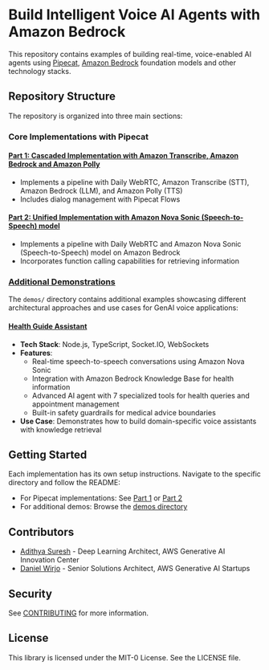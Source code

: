 # Build Intelligent Voice AI Agents with Amazon Bedrock

This repository contains examples of building real-time, voice-enabled AI agents using [Pipecat](https://github.com/pipecat-ai/pipecat), [Amazon Bedrock](https://aws.amazon.com/bedrock/) foundation models and other technology stacks.

## Repository Structure

The repository is organized into three main sections:

### Core Implementations with Pipecat

#### [Part 1: Cascaded Implementation with Amazon Transcribe, Amazon Bedrock and Amazon Polly](part-1/README.md)

- Implements a pipeline with Daily WebRTC, Amazon Transcribe (STT), Amazon Bedrock (LLM), and Amazon Polly (TTS)
- Includes dialog management with Pipecat Flows

#### [Part 2: Unified Implementation with Amazon Nova Sonic (Speech-to-Speech) model](part-2/README.md)

- Implements a pipeline with Daily WebRTC and Amazon Nova Sonic (Speech-to-Speech) model on Amazon Bedrock
- Incorporates function calling capabilities for retrieving information

### [Additional Demonstrations](demos/README.md)

The `demos/` directory contains additional examples showcasing different architectural approaches and use cases for GenAI voice applications:

#### [Health Guide Assistant](demos/health-guide-assistant/README.md)

- **Tech Stack**: Node.js, TypeScript, Socket.IO, WebSockets
- **Features**: 
  - Real-time speech-to-speech conversations using Amazon Nova Sonic
  - Integration with Amazon Bedrock Knowledge Base for health information
  - Advanced AI agent with 7 specialized tools for health queries and appointment management
  - Built-in safety guardrails for medical advice boundaries
- **Use Case**: Demonstrates how to build domain-specific voice assistants with knowledge retrieval

## Getting Started

Each implementation has its own setup instructions. Navigate to the specific directory and follow the README:

- For Pipecat implementations: See [Part 1](part-1/README.md) or [Part 2](part-2/README.md)
- For additional demos: Browse the [demos directory](demos/README.md)

## Contributors

- [Adithya Suresh](https://www.linkedin.com/in/adithyaxx/) - Deep Learning Architect, AWS Generative AI Innovation Center
- [Daniel Wirjo](https://www.linkedin.com/in/wirjo/) - Senior Solutions Architect, AWS Generative AI Startups

## Security

See [CONTRIBUTING](CONTRIBUTING.md#security-issue-notifications) for more information.

## License

This library is licensed under the MIT-0 License. See the LICENSE file. 